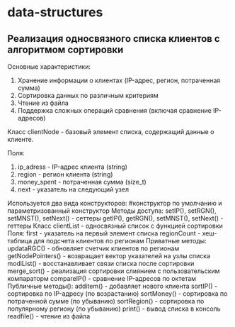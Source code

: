 # data-structures
## Реализация односвязного списка клиентов с алгоритмом сортировки
Основные характеристики:
  1. Хранение информации о клиентах (IP-адрес, регион, потраченная сумма)
  2. Сортировка данных по различным критериям
  3. Чтение из файла
  4. Поддержка сложных операций сравнения (включая сравнение IP-адресов)
     
Класс clientNode - базовый элемент списка, содержащий данные о клиенте.

Поля:
  1. ip_adress - IP-адрес клиента (string)
  2. region - регион клиента (string)
  3. money_spent - потраченная сумма (size_t)
  4. next - указатель на следующий узел

Используется два вида конструкторов:
  #конструктор по умолчанию и параметризованный конструктор
Методы доступа:
  setIP(), setRGN(), setMNST(), setNext() - сеттеры
  getIP(), getRGN(), setMNST(), setNext() - геттеры
Класс clientList - односвязный список с функцией сортировки
Поля:
  first - указатель на первый элемент списка
  regionCount - хеш-таблица для подсчета клиентов по регионам
Приватные методы:
  updataRGC() - обновляет счетчик клиентов по регионам
  getNodePointers() - возвращает вектор указателей на узлы списка
  modiList() - восстанавливает связи списка после сортировки
  merge_sort() - реализация сортировки слиянием с пользовательским компараторм
  compareIP() - сравнение IP-адресов по октетам
Публичные методы():
  additem() - добавляет нового клиента
  sortIP() - сортировка по IP-адресу (по возрастанию)
  sortMoney() - сортировка по потраченной сумме (по убыванию)
  sortRegion() - сортировка по популярному региону (по убыванию)
  print() - вывод списка в консоль
  readfile() - чтение из файла

